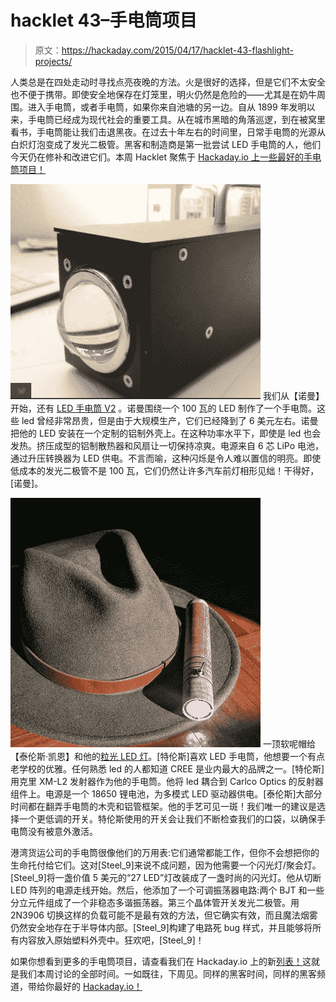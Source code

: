 # hacklet 43–手电筒项目

> 原文：<https://hackaday.com/2015/04/17/hacklet-43-flashlight-projects/>

人类总是在四处走动时寻找点亮夜晚的方法。火是很好的选择，但是它们不太安全也不便于携带。即使安全地保存在灯笼里，明火仍然是危险的——尤其是在奶牛周围。进入手电筒，或者手电筒，如果你来自池塘的另一边。自从 1899 年发明以来，手电筒已经成为现代社会的重要工具。从在城市黑暗的角落巡逻，到在被窝里看书，手电筒能让我们击退黑夜。在过去十年左右的时间里，日常手电筒的光源从白炽灯泡变成了发光二极管。黑客和制造商是第一批尝试 LED 手电筒的人，他们今天仍在修补和改进它们。本周 Hacklet 聚焦于 [Hackaday.io 上一些最好的手电筒项目！](https://hackaday.io)

[![light1](img/5fd1ed846e901963d0598527c4e9a189.png)](https://hackaday.io/project/2201) 我们从【诺曼】开始，还有 [LED 手电筒 V2](https://hackaday.io/project/2201) 。诺曼围绕一个 100 瓦的 LED 制作了一个手电筒。这些 led 曾经非常昂贵，但是由于大规模生产，它们已经降到了 6 美元左右。诺曼把他的 LED 安装在一个定制的铝制外壳上。在这种功率水平下，即使是 led 也会发热。挤压成型的铝制散热器和风扇让一切保持凉爽。电源来自 6 芯 LiPo 电池，通过升压转换器为 LED 供电。不言而喻，这种闪烁是令人难以置信的明亮。即使低成本的发光二极管不是 100 瓦，它们仍然让许多汽车前灯相形见绌！干得好，[诺曼]。

[![light2](img/34a4a0d1d4a86c407ff2a890455f49ef.png)](https://hackaday.io/project/5194) 一顶软呢帽给【泰伦斯·凯恩】和他的[粒光 LED 灯](https://hackaday.io/project/5194)。[特伦斯]喜欢 LED 手电筒，他想要一个有点老学校的优雅。任何熟悉 led 的人都知道 CREE 是业内最大的品牌之一。[特伦斯]用克里 XM-L2 发射器作为他的手电筒。他将 led 耦合到 Carlco Optics 的反射器组件上。电源是一个 18650 锂电池，为多模式 LED 驱动器供电。[泰伦斯]大部分时间都在翻弄手电筒的木壳和铝管框架。他的手艺可见一斑！我们唯一的建议是选择一个更低调的开关。特伦斯使用的开关会让我们不断检查我们的口袋，以确保手电筒没有被意外激活。

港湾货运公司的手电筒很像他们的万用表:它们通常都能工作，但你不会想把你的生命托付给它们。这对[Steel_9]来说不成问题，因为他需要一个闪光灯/聚会灯。[Steel_9]将一盏价值 5 美元的“27 LED”灯改装成了一盏时尚的闪光灯。他从切断 LED 阵列的电源走线开始。然后，他添加了一个可调振荡器电路:两个 BJT 和一些分立元件组成了一个非稳态多谐振荡器。第三个晶体管开关发光二极管。用 2N3906 切换这样的负载可能不是最有效的方法，但它确实有效，而且魔法烟雾仍然安全地存在于半导体内部。[Steel_9]构建了电路死 bug 样式，并且能够将所有内容放入原始塑料外壳中。狂欢吧，[Steel_9]！

如果你想看到更多的手电筒项目，请查看我们在 Hackaday.io 上的新[列表！](https://hackaday.io/list/5304)这就是我们本周讨论的全部时间。一如既往，下周见。同样的黑客时间，同样的黑客频道，带给你最好的 [Hackaday.io！](http://hackaday.io/)